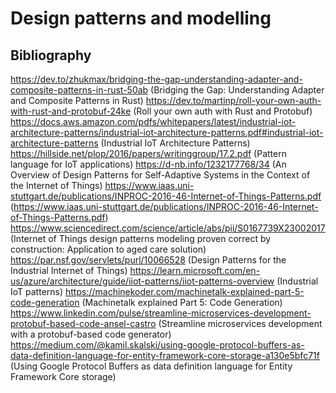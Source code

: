 # Design patterns and modelling

## Bibliography
https://dev.to/zhukmax/bridging-the-gap-understanding-adapter-and-composite-patterns-in-rust-50ab (Bridging the Gap: Understanding Adapter and Composite Patterns in Rust)
https://dev.to/martinp/roll-your-own-auth-with-rust-and-protobuf-24ke (Roll your own auth with Rust and Protobuf)
https://docs.aws.amazon.com/pdfs/whitepapers/latest/industrial-iot-architecture-patterns/industrial-iot-architecture-patterns.pdf#industrial-iot-architecture-patterns (Industrial IoT
Architecture Patterns)
https://hillside.net/plop/2016/papers/writinggroup/17.2.pdf (Pattern language for IoT applications)
https://d-nb.info/1232177768/34 (An Overview of Design Patterns for Self-Adaptive
Systems in the Context of the Internet of Things)
https://www.iaas.uni-stuttgart.de/publications/INPROC-2016-46-Internet-of-Things-Patterns.pdf (https://www.iaas.uni-stuttgart.de/publications/INPROC-2016-46-Internet-of-Things-Patterns.pdf)
https://www.sciencedirect.com/science/article/abs/pii/S0167739X23002017 (Internet of Things design patterns modeling proven correct by construction: Application to aged care solution)
https://par.nsf.gov/servlets/purl/10066528 (Design Patterns for the Industrial Internet of Things)
https://learn.microsoft.com/en-us/azure/architecture/guide/iiot-patterns/iiot-patterns-overview (Industrial IoT patterns)
https://machinekoder.com/machinetalk-explained-part-5-code-generation (Machinetalk explained Part 5: Code Generation)
https://www.linkedin.com/pulse/streamline-microservices-development-protobuf-based-code-ansel-castro (Streamline microservices development with a protobuf-based code generator)
https://medium.com/@kamil.skalski/using-google-protocol-buffers-as-data-definition-language-for-entity-framework-core-storage-a130e5bfc71f (Using Google Protocol Buffers as data definition language for Entity Framework Core storage)
